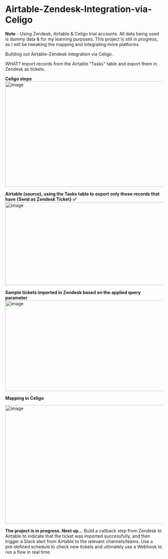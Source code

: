 # Airtable-Zendesk-Integration-via-Celigo

**Note** -
Using Zendesk, Airtable & Celigo trial accounts.
All data being used is dummy data & for my learning purposes.
This project is still in progress, as I will be tweaking the mapping and integrating more platforms

Building out Airtable-Zendesk integration via Celigo.

WHAT?
Import records from the Airtable "Tasks" table and export them in Zendesk as tickets.

**Celigo steps**
<img width="959" height="337" alt="image" src="https://github.com/user-attachments/assets/6eda98fd-f73f-45e0-a654-8ef931f8ddfa" />

**Airtable (source), using the Tasks table to export only those records that have {Send as Zendesk Ticket} ✅**
<img width="917" height="266" alt="image" src="https://github.com/user-attachments/assets/1500d0b3-6e62-4e1f-acae-4d7bd9f48579" />

**Sample tickets imported in Zendesk based on the applied query parameter**
<img width="958" height="290" alt="image" src="https://github.com/user-attachments/assets/e5edb9ba-fed3-4e10-963c-85f51e1b5f08" />

**Mapping in Celigo**

<img width="941" height="379" alt="image" src="https://github.com/user-attachments/assets/bac4cfa8-82bc-4cea-bd75-29702ee304ed" />


**The project is in progress. Next up...**
Build a callback step from Zendesk to Airtable to indicate that the ticket was imported successfully, and then trigger a Slack alert from Airtable to the relevant channels/teams.
Use a pre-defined schedule to check new tickets and ultimately use a Webhook to run a flow in real time.
